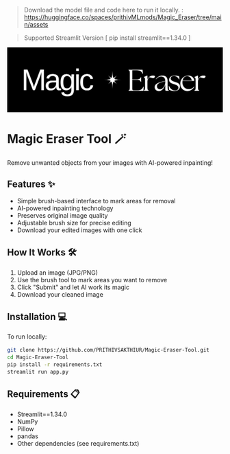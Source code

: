 > Download the model file and code here to run it locally. : https://huggingface.co/spaces/prithivMLmods/Magic_Eraser/tree/main/assets


> Supported Streamlit Version [ pip install streamlit==1.34.0 ]

![App Screenshot](assets/magic-eraser.png)  <!-- Replace with actual screenshot path -->

# Magic Eraser Tool 🪄

Remove unwanted objects from your images with AI-powered inpainting!

## Features ✨

- Simple brush-based interface to mark areas for removal
- AI-powered inpainting technology
- Preserves original image quality
- Adjustable brush size for precise editing
- Download your edited images with one click

## How It Works 🛠️

1. Upload an image (JPG/PNG)
2. Use the brush tool to mark areas you want to remove
3. Click "Submit" and let AI work its magic
4. Download your cleaned image

## Installation 💻

To run locally:

```bash
git clone https://github.com/PRITHIVSAKTHIUR/Magic-Eraser-Tool.git
cd Magic-Eraser-Tool
pip install -r requirements.txt
streamlit run app.py
```

## Requirements 📋
- Streamlit==1.34.0
- NumPy
- Pillow
- pandas
- Other dependencies (see requirements.txt)

